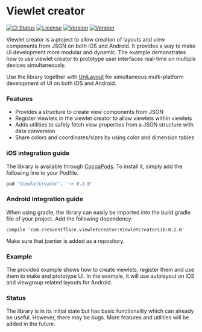 # Viewlet creator

[![CI Status](http://img.shields.io/travis/crescentflare/ViewletCreator.svg?style=flat)](https://travis-ci.org/crescentflare/ViewletCreator)
[![License](https://img.shields.io/cocoapods/l/ViewletCreator.svg?style=flat)](http://cocoapods.org/pods/ViewletCreator)
[![Version](https://img.shields.io/cocoapods/v/ViewletCreator.svg?style=flat)](http://cocoapods.org/pods/ViewletCreator)
[![Version](https://img.shields.io/bintray/v/crescentflare/maven/ViewletCreatorLib.svg?style=flat)](https://bintray.com/crescentflare/maven/ViewletCreatorLib)

Viewlet creator is a project to allow creation of layouts and view components from JSON on both iOS and Android. It provides a way to make UI development more modular and dynamic. The example demonstrates how to use viewlet creator to prototype user interfaces real-time on multiple devices simultaneously.

Use the library together with [UniLayout](https://github.com/crescentflare/UniLayout) for simultaneous multi-platform development of UI on both iOS and Android.


### Features

* Provides a structure to create view components from JSON
* Register viewlets in the viewlet creator to allow viewlets within viewlets
* Adds utilities to safely fetch view properties from a JSON structure with data conversion
* Share colors and coordinates/sizes by using color and dimension tables


### iOS integration guide

The library is available through [CocoaPods](http://cocoapods.org). To install it, simply add the following line to your Podfile.

```ruby
pod "ViewletCreator", '~> 0.2.0'
```


### Android integration guide

When using gradle, the library can easily be imported into the build.gradle file of your project. Add the following dependency:

```
compile 'com.crescentflare.viewletcreator:ViewletCreatorLib:0.2.0'
```

Make sure that jcenter is added as a repository.


### Example

The provided example shows how to create viewlets, register them and use them to make and prototype UI. In the example, it will use autolayout on iOS and viewgroup related layouts for Android.


### Status

The library is in its initial state but has basic functionality which can already be useful. However, there may be bugs. More features and utilities will be added in the future.
